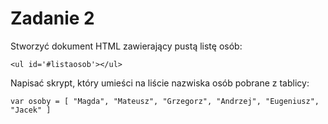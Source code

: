 # Zadanie 2

Stworzyć dokument HTML zawierający pustą listę osób:

```
<ul id='#listaosob'></ul>
```

Napisać skrypt, który umieści na liście nazwiska osób pobrane z tablicy:

```
var osoby = [ "Magda", "Mateusz", "Grzegorz", "Andrzej", "Eugeniusz", "Jacek" ]
```
